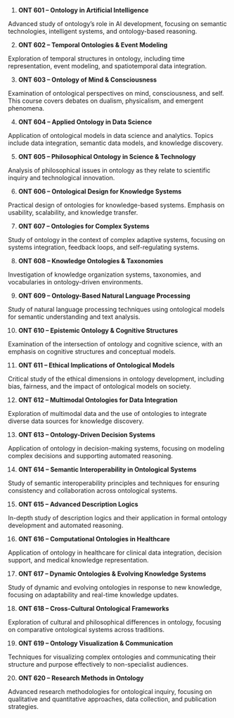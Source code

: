1.	**ONT 601 – Ontology in Artificial Intelligence**

Advanced study of ontology’s role in AI development, focusing on semantic technologies, intelligent systems, and ontology-based reasoning.

2.	**ONT 602 – Temporal Ontologies & Event Modeling**

Exploration of temporal structures in ontology, including time representation, event modeling, and spatiotemporal data integration.

3.	**ONT 603 – Ontology of Mind & Consciousness**

Examination of ontological perspectives on mind, consciousness, and self. This course covers debates on dualism, physicalism, and emergent phenomena.

4.	**ONT 604 – Applied Ontology in Data Science**

Application of ontological models in data science and analytics. Topics include data integration, semantic data models, and knowledge discovery.

5.	**ONT 605 – Philosophical Ontology in Science & Technology**

Analysis of philosophical issues in ontology as they relate to scientific inquiry and technological innovation.

6.	**ONT 606 – Ontological Design for Knowledge Systems**

Practical design of ontologies for knowledge-based systems. Emphasis on usability, scalability, and knowledge transfer.

7.	**ONT 607 – Ontologies for Complex Systems**

Study of ontology in the context of complex adaptive systems, focusing on systems integration, feedback loops, and self-regulating systems.

8.	**ONT 608 – Knowledge Ontologies & Taxonomies**

Investigation of knowledge organization systems, taxonomies, and vocabularies in ontology-driven environments.

9.	**ONT 609 – Ontology-Based Natural Language Processing**

Study of natural language processing techniques using ontological models for semantic understanding and text analysis.

10.	**ONT 610 – Epistemic Ontology & Cognitive Structures**

Examination of the intersection of ontology and cognitive science, with an emphasis on cognitive structures and conceptual models.

11.	**ONT 611 – Ethical Implications of Ontological Models**

Critical study of the ethical dimensions in ontology development, including bias, fairness, and the impact of ontological models on society.

12.	**ONT 612 – Multimodal Ontologies for Data Integration**

Exploration of multimodal data and the use of ontologies to integrate diverse data sources for knowledge discovery.

13.	**ONT 613 – Ontology-Driven Decision Systems**

Application of ontology in decision-making systems, focusing on modeling complex decisions and supporting automated reasoning.

14.	**ONT 614 – Semantic Interoperability in Ontological Systems**

Study of semantic interoperability principles and techniques for ensuring consistency and collaboration across ontological systems.

15.	**ONT 615 – Advanced Description Logics**

In-depth study of description logics and their application in formal ontology development and automated reasoning.

16.	**ONT 616 – Computational Ontologies in Healthcare**

Application of ontology in healthcare for clinical data integration, decision support, and medical knowledge representation.

17.	**ONT 617 – Dynamic Ontologies & Evolving Knowledge Systems**

Study of dynamic and evolving ontologies in response to new knowledge, focusing on adaptability and real-time knowledge updates.

18.	**ONT 618 – Cross-Cultural Ontological Frameworks**

Exploration of cultural and philosophical differences in ontology, focusing on comparative ontological systems across traditions.

19.	**ONT 619 – Ontology Visualization & Communication**

Techniques for visualizing complex ontologies and communicating their structure and purpose effectively to non-specialist audiences.

20.	**ONT 620 – Research Methods in Ontology**

Advanced research methodologies for ontological inquiry, focusing on qualitative and quantitative approaches, data collection, and publication strategies.